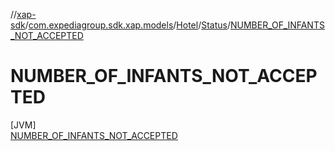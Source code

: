 //[xap-sdk](../../../../../index.md)/[com.expediagroup.sdk.xap.models](../../../index.md)/[Hotel](../../index.md)/[Status](../index.md)/[NUMBER_OF_INFANTS_NOT_ACCEPTED](index.md)

# NUMBER_OF_INFANTS_NOT_ACCEPTED

[JVM]\
[NUMBER_OF_INFANTS_NOT_ACCEPTED](index.md)
